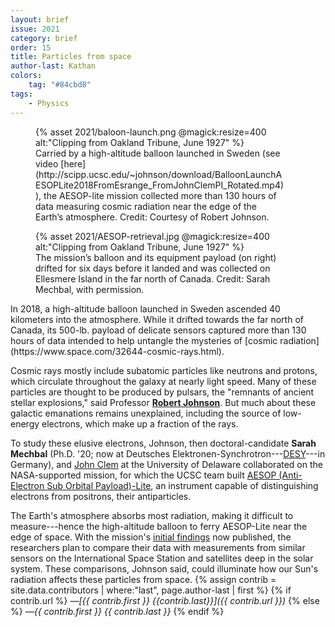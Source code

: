 ```yaml
---
layout: brief
issue: 2021
category: brief
order: 15
title: Particles from space
author-last: Kathan
colors:
    tag: "#84cbd8"
tags:
    - Physics
---
```

<figure style="width:400px">
  {% asset 2021/baloon-launch.png @magick:resize=400 alt:"Clipping from Oakland Tribune, June 1927" %}<figcaption markdown="span">Carried by a high-altitude balloon launched in Sweden (see video [here](http://scipp.ucsc.edu/~johnson/download/BalloonLaunchAESOPLite2018FromEsrange_FromJohnClemPI_Rotated.mp4)), the AESOP-lite mission collected more than 130 hours of data measuring cosmic radiation near the edge of the Earth’s atmosphere. Credit: Courtesy of Robert Johnson.</figcaption>
</figure>
<figure style="width:400px">
  {% asset 2021/AESOP-retrieval.jpg @magick:resize=400 alt:"Clipping from Oakland Tribune, June 1927" %}<figcaption markdown="span">The mission’s balloon and its equipment payload (on right) drifted for six days before it landed and was collected on Ellesmere Island in the far north of Canada. Credit: Sarah Mechbal, with permission.</figcaption>
</figure>
In 2018, a high-altitude balloon launched in Sweden ascended 40 kilometers into the atmosphere. While it drifted towards the far north of Canada, its 500-lb. payload of delicate sensors captured more than 130 hours of data intended to help untangle the mysteries of [cosmic radiation](https://www.space.com/32644-cosmic-rays.html).

Cosmic rays mostly include subatomic particles like neutrons and protons, which circulate throughout the galaxy at nearly light speed. Many of these particles are thought to be produced by pulsars, the "remnants of ancient stellar explosions," said Professor [**Robert Johnson**](https://people.ucsc.edu/~rjohnson/). But much about these galactic emanations remains unexplained, including the source of low-energy electrons, which make up a fraction of the rays.

To study these elusive electrons, Johnson, then doctoral-candidate **Sarah Mechbal** (Ph.D. '20; now at Deutsches Elektronen-Synchrotron---[DESY](https://www.research-in-germany.org/en/research-landscape/research-organisations/research-infrastructures/desy.html)---in Germany), and [John Clem](https://web.physics.udel.edu/about/directory/faculty/john-clem) at the University of Delaware collaborated on the NASA-supported mission, for which the UCSC team built [AESOP (Anti-Electron Sub Orbital Payload)-Lite](https://stratocat.com.ar/fichas-e/2018/KRN-20180515.htm), an instrument capable of distinguishing electrons from positrons, their antiparticles.

The Earth's atmosphere absorbs most radiation, making it difficult to measure---hence the high-altitude balloon to ferry AESOP-Lite near the edge of space. With the mission's [initial findings](https://arxiv.org/pdf/2009.03437.pdf) now published, the researchers plan to compare their data with measurements from similar sensors on the International Space Station and satellites deep in the solar system. These comparisons, Johnson said, could illuminate how our Sun's radiation affects these particles from space.
{% assign contrib = site.data.contributors | where:"last", page.author-last | first %}
{% if contrib.url %}
*&mdash;[{{ contrib.first }} {{contrib.last}}]({{ contrib.url }})*
{% else %}
*&mdash;{{ contrib.first }} {{ contrib.last }}*
{% endif %}
